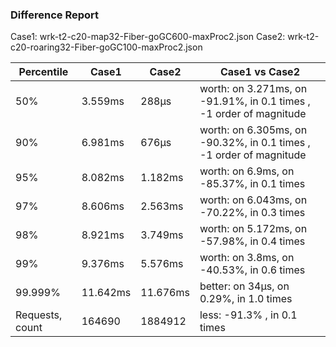 ### Difference Report
Case1: wrk-t2-c20-map32-Fiber-goGC600-maxProc2.json
Case2: wrk-t2-c20-roaring32-Fiber-goGC100-maxProc2.json

|Percentile|Case1|Case2|Case1 vs Case2|
|---|---|---|---|
|50%|3.559ms|288µs|worth: on 3.271ms, on -91.91%, in 0.1 times , -1 order of magnitude|
|90%|6.981ms|676µs|worth: on 6.305ms, on -90.32%, in 0.1 times , -1 order of magnitude|
|95%|8.082ms|1.182ms|worth: on 6.9ms, on -85.37%, in 0.1 times |
|97%|8.606ms|2.563ms|worth: on 6.043ms, on -70.22%, in 0.3 times |
|98%|8.921ms|3.749ms|worth: on 5.172ms, on -57.98%, in 0.4 times |
|99%|9.376ms|5.576ms|worth: on 3.8ms, on -40.53%, in 0.6 times |
|99.999%|11.642ms|11.676ms|better: on 34µs, on 0.29%, in 1.0 times |
|Requests, count|164690|1884912|less: -91.3% , in 0.1 times |
